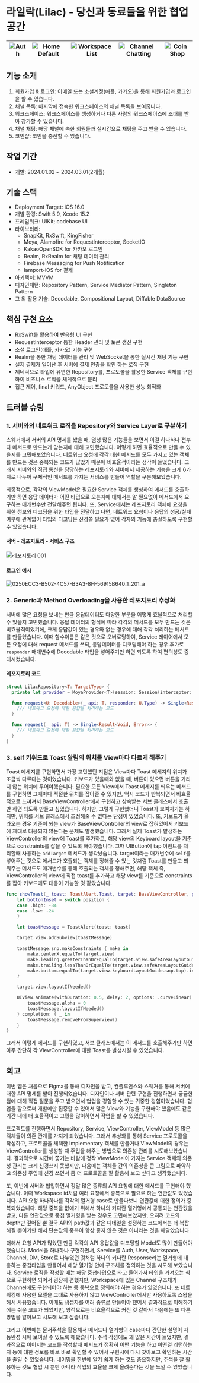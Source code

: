 # 라일락(Lilac) - 당신과 동료들을 위한 협업 공간

| ![Auth](https://github.com/steady-on/AlgorithmStudy/assets/73203944/4adb866e-196b-4faa-a488-86376bab9171) | ![Home Default](https://github.com/steady-on/AlgorithmStudy/assets/73203944/51b546c9-7460-40a4-8ac4-2a6481de5985) | ![Workspace List](https://github.com/steady-on/AlgorithmStudy/assets/73203944/718ec317-0498-4be3-8fd7-09eabb1da835) | ![Channel Chatting](https://github.com/steady-on/AlgorithmStudy/assets/73203944/a90ba4dc-4bc9-46e5-9da8-17707258121b) | ![Coin Shop](https://github.com/steady-on/AlgorithmStudy/assets/73203944/e7f89110-f558-4b39-b546-36d89adde149) |
| --------------------------------------------------------------------------------------------------------- | ----------------------------------------------------------------------------------------------------------------- | ------------------------------------------------------------------------------------------------------------------- | --------------------------------------------------------------------------------------------------------------------- | -------------------------------------------------------------------------------------------------------------- |

## 기능 소개

1. 회원가입 & 로그인: 이메일 또는 소셜계정(애플, 카카오)을 통해 회원가입과 로그인을 할 수 있습니다.
2. 채널 목록: 마지막에 접속한 워크스페이스의 채널 목록을 보여줍니다.
3. 워크스페이스: 워크스페이스를 생성하거나 다른 사람의 워크스페이스에 초대를 받아 참가할 수 있습니다.
4. 채널 채팅: 해당 채널에 속한 회원들과 실시간으로 채팅을 주고 받을 수 있습니다.
5. 코인샵: 코인을 충전할 수 있습니다.

## 작업 기간

- 개발: 2024.01.02 ~ 2024.03.01(2개월)

## 기술 스택

- Deployment Target: iOS 16.0
- 개발 환경: Swift 5.9, Xcode 15.2
- 프레임워크: UIKit; codebase UI
- 라이브러리:
  - SnapKit, RxSwift, KingFisher
  - Moya, Alamofire for RequestInterceptor, SocketIO
  - KakaoOpenSDK for 카카오 로그인
  - Realm, RxRealm for 채팅 데이터 관리
  - Firebase Messaging for Push Notification
  - Iamport-iOS for 결제
- 아키텍처: MVVM
- 디자인패턴: Repository Pattern, Service Mediator Pattern, Singleton Pattern
- 그 외 활용 기술: Decodable, Compositional Layout, Diffable DataSource

## 핵심 구현 요소

- RxSwift를 활용하여 반응형 UI 구현
- RequestInterceptor 통한 Header 관리 및 토큰 갱신 구현
- 소셜 로그인(애플, 카카오) 기능 구현
- Realm을 통한 채팅 데이터를 관리 및 WebSocket을 통한 실시간 채팅 기능 구현
- 실제 결제가 일어난 후 서버에 결제 인증을 확인 하는 로직 구현
- 제네릭으로 타입에 유연한 Repository를, 프로토콜을 활용한 Service 객체를 구현하여 비즈니스 로직을 체계적으로 분리
- 접근 제어, final 키워드, AnyObject 프로토콜을 사용한 성능 최적화

## 트러블 슈팅

### 1. 서버와의 네트워크 로직을 Repository와 Service Layer로 구분하기

스웨거에서 서버의 API 명세를 봤을 때, 엄청 많은 기능들을 보면서 이걸 하나하나 전부 다 메서드로 만드는게 맞는지에 대해 고민했습니다. 어떻게 하면 효율적으로 만들 수 있을지를 고민해보았습니다. 네트워크 요청에 각각 대한 메서드를 모두 가지고 있는 객체를 만드는 것은 중복되는 코드가 많았기 때문에 비효율적이라는 생각이 들었습니다. 그래서 서버와의 직접 통신을 담당하는 레포지토리와 서버에서 제공하는 기능을 크게 6가지로 나누어 구체적인 메서드를 가지는 서비스를 만들어 역할을 구분해보았습니다.

최종적으로, 각각의 ViewModel은 필요한 Service 객체를 생성하여 메서드를 호출하기만 하면 응답 데이터가 어떤 타입으로 오는지에 대해서는 알 필요없이 메서드에서 요구하는 매개변수만 전달해주면 됩니다. 또, Service에서는 레포지토리 객체에 요청을 위한 정보와 디코딩을 위한 타입을 전달하고 나면, 네트워크 요청이나 응답의 성공/실패 여부에 관계없이 타입의 디코딩은 신경쓸 필요가 없어 각자의 기능에 충실하도록 구현할 수 있었습니다.

#### 서버 - 레포지토리 - 서비스 구조

![레포지토리 001](https://github.com/steady-on/AlgorithmStudy/assets/73203944/4b8758ae-44f5-450f-bb19-03ffbe89f24b)

#### 로그인 예시

![0250ECC3-B502-4C57-B3A3-8FF56915B640_1_201_a](https://github.com/steady-on/AlgorithmStudy/assets/73203944/f71502e7-7722-4559-ab57-a7baf3ee55fd)

### 2. Generic과 Method Overloading을 사용한 레포지토리 추상화

서버에 많은 요청을 보내는 만큼 응답데이터도 다양한 부분을 어떻게 효율적으로 처리할 수 있을지 고민했습니다. 응답 데이터의 형식에 따라 각각의 메서드를 모두 만드는 것은 비효율적이었기에, 크게 응답값이 있는 경우와 없는 경우에 대해 각각 처리하는 메서드를 만들었습니다. 이때 함수이름은 같은 것으로 오버로딩하여, Service 레이어에서 모든 요청에 대해 request 메서드를 쓰되, 응답데이터를 디코딩해야 하는 경우 추가로 `responder` 매개변수에 Decodable 타입을 넣어주기만 하면 되도록 하여 편의성도 증대시켰습니다.

#### 레포지토리 코드

```swift
struct LilacRepository<T: TargetType> {
  private let provider = MoyaProvider<T>(session: Session(interceptor: AuthInterceptor.shared))

  func request<U: Decodable>(_ api: T, responder: U.Type) -> Single<Result<U, Error>> {
    /// 네트워크 요청에 대한 응답을 처리하는 코드
  }

  func request(_ api: T) -> Single<Result<Void, Error>> {
    /// 네트워크 요청에 대한 응답을 처리하는 코드
  }
}
```

### 3. self 키워드로 Toast 알림의 위치를 View마다 다르게 해주기

Toast 메세지를 구현하면서 가장 고민했던 지점은 View마다 Toast 메세지의 위치가 조금씩 다르다는 것이었습니다. 키보드가 있을때와 없을 때, 버튼이 있으면 버튼을 가리지 않는 위치에 두어야했습니다. 필요한 모든 View에서 Toast 메세지를 띄우는 메서드를 구현하면 그때마다 적절한 위치를 잡아줄 수 있지만, 역시 코드가 반복되면서 비효율적으로 느껴져서 BaseViewController에서 구현하고 상속받는 서브 클래스에서 호출만 하면 되도록 만들고 싶었습니다. 하지만, 그렇게 구현했더니 Toast가 보여지기는 하지만, 위치를 서브 클래스에서 조정해줄 수 없다는 단점이 있었습니다. 또, 키보드가 올라오는 경우 기준이 되는 view가 BaseViewController의 view로 잡혀있어서 키보드에 제대로 대응되지 않는다는 문제도 발생했습니다. 그래서 실제 Toast가 발생하는 ViewController의 view에 Toast를 추가하고, 해당 view의 Keyboard layout을 기준으로 constraints를 잡을 수 있도록 해야했습니다.
그때 UIButton에 tap 이벤트를 처리할때 사용하는 `addTarget` 메서드가 생각났습니다. target이라는 매개변수에 `self`를 넣어주는 것으로 메서드가 호출되는 객체를 정해줄 수 있는 것처럼 Toast를 만들고 띄워주는 메서드도 매개변수를 통해 호출되는 객체를 정해주면, 해당 객체 즉, ViewController의 view에 직접 toast를 추가하고 해당 view를 기준으로 constraints를 잡아 키보드에도 대응이 가능할 것 같았습니다.

```swift
func showToast(_ toast: ToastAlert.Toast, target: BaseViewController, position: ToastAlert.Position = .low) {
    let bottonInset = switch position {
    case .high: -84
    case .low: -24
    }

    let toastMessage = ToastAlert(toast: toast)

    target.view.addSubview(toastMessage)

    toastMessage.snp.makeConstraints { make in
        make.centerX.equalTo(target.view)
        make.leading.greaterThanOrEqualTo(target.view.safeAreaLayoutGuide).inset(24)
        make.trailing.lessThanOrEqualTo(target.view.safeAreaLayoutGuide).inset(-24)
        make.bottom.equalTo(target.view.keyboardLayoutGuide.snp.top).inset(bottonInset)
    }

    target.view.layoutIfNeeded()

    UIView.animate(withDuration: 0.5, delay: 2, options: .curveLinear) {
        toastMessage.alpha = 0
        toastMessage.layoutIfNeeded()
    } completion: { _ in
        toastMessage.removeFromSuperview()
    }
}
```

그래서 이렇게 메서드를 구현하였고, 서브 클래스에서는 이 메서드를 호출해주기만 하면 아주 간단히 각 ViewController에 대한 Toast를 발생시킬 수 있었습니다.

## 회고

이번 앱은 처음으로 Figma를 통해 디자인을 받고, 컨플루언스와 스웨거를 통해 서버에 대한 API 명세를 받아 진행되었습니다. 디자인이나 서버 관련 구현을 진행하면서 궁금한 점에 대해 직접 질문을 주고 받으면서 협업을 경험할 수 있는 귀중한 경험이었습니다. 협업을 함으로써 개발에만 집중할 수 있어서 많은 View와 기능을 구현해야 했음에도 같은 기간 내에 더 효율적이고 고민을 많이하면서 작업을 할 수 있었습니다.

프로젝트를 진행하면서 Repository, Service, ViewController, ViewModel 등 많은 객체들이 의존 관계를 가지게 되었습니다. 그래서 추상화를 통해 Service 프로토콜을 작성하고, 프로토콜을 채택한 Implementary 객체를 만들거나 ViewModel의 경우는 ViewController를 생성할 때 주입을 해주는 방법으로 의존성 관리를 시도해보았습니다. 결과적으로 시간에 쫓기는 바람에 정작 ViewModel이 가지는 Service 객체의 의존성 관리는 크게 신경쓰지 못했지만, 다음에는 객체들 간의 의존성을 큰 그림으로 파악하고 의존성 주입에 신경 쓰면서 좀 더 프로토콜을 잘 활용해 보고 싶다고 생각했습니다.

또, 이번에 서버와 협업하면서 정말 많은 종류의 API 요청에 대한 메서드를 구현해야 했습니다. 이때 Workspace id처럼 여러 요청에서 중복으로 필요로 하는 연관값도 있었습니다. API 요청 하나하나를 각각의 열거형 case로 만들다보니 연관값에 대한 정의가 중복되었습니다. 해당 중복을 없애기 위해서 하나의 커다란 열거형에서 공통되는 연관값을 받고, 다른 연관값으로 중첩 열거형을 받는 경우도 고민해보았지만, 오히려 코드의 depth만 깊어질 뿐 결국 API의 path값과 같은 디테일을 설정하는 코드에서는 더 복잡해질 뿐이기만 해서 단순값의 중복이 항상 좋지 않은 것은 아니라는 것을 깨달았습니다.

더해서 요청 API가 많았던 만큼 각각의 API 응답값을 디코딩할 Model도 많이 만들어야 했습니다. Model을 하나하나 구현하면서, Service를 Auth, User, Workspace, Channel, DM, Store로 나누었던 것처럼 하나의 커다란 Response라는 열거형에 대응하는 중첩타입을 만들어서 해당 열거형 안에 구조체를 정의하는 것을 시도해 보았습니다. Service 로직을 작성할 때는 해당 중첩타입으로 타고 들어가서 타입을 가져오는 식으로 구현하면 되어서 굉장히 편했지만, Workspace에 있는 Channel 구조체가 Channel에도 구현되어야 하는 등 중복으로 정의해야 하는 경우가 있었습니다. 또 네트워킹에 사용한 모델을 그대로 사용하지 않고 ViewController에서만 사용하도록 스왑을 해서 사용했습니다. 이때도 생성자를 여러 종류로 만들어야 했어서 결과적으로 이해하기에는 쉬운 코드가 되었지만, 양적으로는 비효율적으로 커진 것 같아서 다음에는 또 다른 방법을 알아보고 시도해 보고 싶습니다.

그리고 이번에는 문서주석을 활용해서 메서드나 열거형의 case마다 간단한 설명이 자동완성 시에 보여질 수 있도록 해봤습니다. 주석 작성에도 꽤 많은 시간이 들었지만, 결과적으로 이어지는 코드를 작성할때 메서드가 정확히 어떤 기능을 하고 어떤걸 리턴하는지 등에 대한 정보를 바로 바로 확인할 수 있어서 구현시에 다시 찾아보고 확인하는 시간을 줄일 수 있었습니다. 네이밍을 한번에 알기 쉽게 하는 것도 중요하지만, 주석을 잘 활용하는 것도 협업 시 뿐만 아니라 작업의 효율을 크게 올려준다는 것을 느낄 수 있었습니다.

